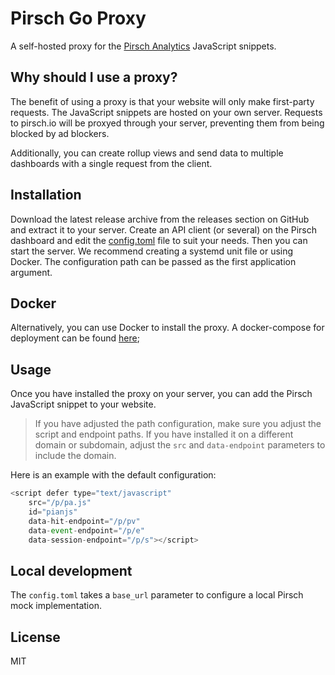 # Pirsch Go Proxy

A self-hosted proxy for the [Pirsch Analytics](https://pirsch.io) JavaScript snippets.

## Why should I use a proxy?

The benefit of using a proxy is that your website will only make first-party requests. The JavaScript snippets are hosted on your own server. Requests to pirsch.io will be proxyed through your server, preventing them from being blocked by ad blockers.

Additionally, you can create rollup views and send data to multiple dashboards with a single request from the client.

## Installation

Download the latest release archive from the releases section on GitHub and extract it to your server. Create an API client (or several) on the Pirsch dashboard and edit the [config.toml](config/config.toml) file to suit your needs. Then you can start the server. We recommend creating a systemd unit file or using Docker. The configuration path can be passed as the first application argument.

## Docker

Alternatively, you can use Docker to install the proxy. A docker-compose for deployment can be found [here](deploy/docker-compose.yml);

## Usage

Once you have installed the proxy on your server, you can add the Pirsch JavaScript snippet to your website.

> If you have adjusted the path configuration, make sure you adjust the script and endpoint paths.
> If you have installed it on a different domain or subdomain, adjust the `src` and `data-endpoint` parameters to include the domain.

Here is an example with the default configuration:

```JavaScript
<script defer type="text/javascript"
    src="/p/pa.js"
    id="pianjs"
    data-hit-endpoint="/p/pv"
    data-event-endpoint="/p/e"
    data-session-endpoint="/p/s"></script>
```

## Local development

The `config.toml` takes a `base_url` parameter to configure a local Pirsch mock implementation.

## License

MIT
